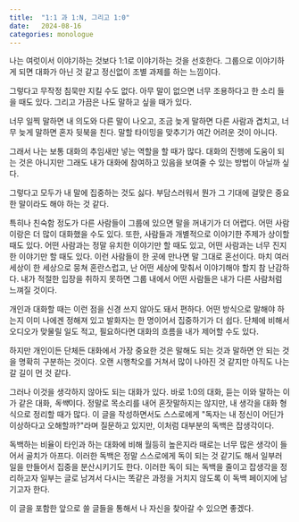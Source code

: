 ```yaml
---
title:  "1:1 과 1:N, 그리고 1:0"
date:   2024-08-16
categories: monologue
---
```


나는 여럿이서 이야기하는 것보다 1:1로 이야기하는 것을 선호한다.
그룹으로 이야기하게 되면 대화가 아닌 것 같고 정신없이 조별 과제를 하는 느낌이다.

그렇다고 무작정 침묵만 지킬 수도 없다.
아무 말이 없으면 너무 조용하다고 한 소리 들을 때도 있다.
그리고 가끔은 나도 말하고 싶을 때가 있다.

너무 일찍 말하면 내 의도와 다른 말이 나오고, 조금 늦게 말하면 다른 사람과 겹치고, 너무 늦게 말하면 혼자 뒷북을 친다.
말할 타이밍을 맞추기가 여간 어려운 것이 아니다.

그래서 나는 보통 대화의 추임새만 넣는 역할을 할 때가 많다.
대화의 진행에 도움이 되는 것은 아니지만 그래도 내가 대화에 참여하고 있음을 보여줄 수 있는 방법이 아닐까 싶다.

그렇다고 모두가 내 말에 집중하는 것도 싫다.
부담스러워서 뭔가 그 기대에 걸맞은 중요한 말이라도 해야 하는 것 같다.

특히나 친숙함 정도가 다른 사람들이 그룹에 있으면 말을 꺼내기가 더 어렵다.
어떤 사람이랑은 더 많이 대화했을 수도 있다.
또한, 사람들과 개별적으로 이야기한 주제가 상이할 때도 있다.
어떤 사람과는 정말 유치한 이야기만 할 때도 있고, 어떤 사람과는 너무 진지한 이야기만 할 때도 있다.
이런 사람들이 한 곳에 만나면 말 그대로 혼선이다.
마치 여러 세상이 한 세상으로 뭉쳐 혼란스럽고, 난 어떤 세상에 맞춰서 이야기해야 할지 참 난감하다.
내가 적절한 입장을 취하지 못하면 그룹 내에서 어떤 사람들은 내가 다른 사람처럼 느껴질 것이다.

개인과 대화할 때는 이런 점을 신경 쓰지 않아도 돼서 편하다.
어떤 방식으로 말해야 하는지 이미 나에겐 정해져 있고 발화자는 한 명이어서 집중하기가 더 쉽다.
단체에 비해서 오디오가 맞물릴 일도 적고, 필요하다면 대화의 흐름을 내가 제어할 수도 있다.

하지만 개인이든 단체든 대화에서 가장 중요한 것은 말해도 되는 것과 말하면 안 되는 것을 명확히 구분하는 것이다.
오랜 시행착오를 거쳐서 많이 나아진 것 같지만 아직도 나는 갈 길이 먼 것 같다.

그러나 이것을 생각하지 않아도 되는 대화가 있다.
바로 1:0의 대화, 듣는 이와 말하는 이가 같은 대화, *독백*이다.
정말로 목소리를 내어 혼잣말하지는 않지만, 내 생각을 대화 형식으로 정리할 때가 많다.
이 글을 작성하면서도 스스로에게 "독자는 내 정신이 어딘가 이상하다고 오해할까?"라며 질문하고 있지만, 이처럼 대부분의 독백은 잡생각이다.

독백하는 비율이 타인과 하는 대화에 비해 월등히 높은지라 때로는 너무 많은 생각이 들어서 골치가 아프다.
이러한 독백은 정말 스스로에게 독이 되는 것 같기도 해서 일부러 일을 만들어서 집중을 분산시키기도 한다.
이러한 독이 되는 독백을 줄이고 잡생각을 정리하고자 일부는 글로 남겨서 다시는 똑같은 과정을 거치지 않도록 이 독백 페이지에 남기고자 한다.

이 글을 포함한 앞으로 쓸 글들을 통해서 나 자신을 찾아갈 수 있으면 좋겠다.